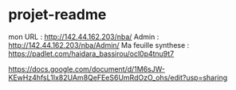 # projet-readme
mon URL : http://142.44.162.203/nba/
Admin  : http://142.44.162.203/nba/Admin/
Ma feuille synthese : https://padlet.com/haidara_bassirou/ocl0p4tnu9t7

https://docs.google.com/document/d/1M6sJW-KEwHz4hfsL1Ix82UAm8QeFEeS6UmRdOzO_ohs/edit?usp=sharing
